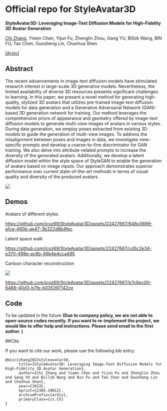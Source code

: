 # Official repo for StyleAvatar3D
**StyleAvatar3D: Leveraging Image-Text Diffusion Models for High-Fidelity 3D Avatar Generation**

[Chi Zhang](https://icoz69.github.io/), Yiwen Chen, Yijun Fu, Zhenglin Zhou, Gang YU, Billzb Wang, BIN FU, Tao Chen, Guosheng Lin, Chunhua Shen


[[Arxiv]](https://arxiv.org/abs/2305.19012)

## Abstract

The recent advancements in image-text diffusion models have stimulated research interest in large-scale 3D generative models. Nevertheless, the limited availability of diverse 3D resources presents significant challenges to learning. In this paper, we present a novel method for generating high-quality, stylized 3D avatars that utilizes pre-trained image-text diffusion models for data generation and a Generative Adversarial Network (GAN)-based 3D generation network for training. Our method leverages the comprehensive priors of appearance and geometry offered by image-text diffusion models to generate multi-view images of avatars in various styles. During data generation, we employ poses extracted from existing 3D models to guide the generation of multi-view images. To address the misalignment between poses and images in data, we investigate view-specific prompts and develop a coarse-to-fine discriminator for GAN training. We also delve into attribute-related prompts to increase the diversity of the generated avatars. Additionally, we develop a latent diffusion model within the style space of StyleGAN to enable the generation of avatars based on image inputs. Our approach demonstrates superior performance over current state-of-the-art methods in terms of visual quality and diversity of the produced avatars.

<img src='teaser.png'>

## Demos

Avatars of different styles


https://github.com/icoz69/StyleAvatar3D/assets/22427667/846c0699-a1ce-460b-ae47-3b322d8b4fec



Latent space walk



https://github.com/icoz69/StyleAvatar3D/assets/22427667/cd5c2e34-e370-498e-ac6b-46b4e4cca495




Cartoon character reconstruction 

<img src='lora.png'>

https://github.com/icoz69/StyleAvatar3D/assets/22427667/b7c6ec00-6488-40d3-b7fe-b035397142ce

## Code

To be updated in the future
**(Due to company policy, we are not able to open-source codes recently. If you want to re-implement the project, we would like to offer help and instructions. Please send email to the first author.  )**

##Cite

If you want to cite our work, please use the following bib entry:

    @misc{zhang2023styleavatar3d,
          title={StyleAvatar3D: Leveraging Image-Text Diffusion Models for High-Fidelity 3D Avatar Generation}, 
          author={Chi Zhang and Yiwen Chen and Yijun Fu and Zhenglin Zhou and Gang YU and Billzb Wang and Bin Fu and Tao Chen and Guosheng Lin and Chunhua Shen},
          year={2023},
          eprint={2305.19012},
          archivePrefix={arXiv},
          primaryClass={cs.CV}
    }
